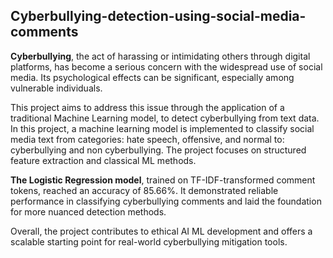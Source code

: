 ## Cyberbullying-detection-using-social-media-comments

**Cyberbullying**, the act of harassing or intimidating others through digital platforms, has become a serious concern with the widespread use of social media. Its psychological effects can be significant, especially among vulnerable individuals.  

This project aims to address this issue through the application of a traditional Machine Learning model, to detect cyberbullying from text data. In this project, a machine learning model is 
implemented to classify social media text from categories: hate speech, offensive, and normal to: cyberbullying and non cyberbullying. The project focuses on structured feature extraction 
and classical ML methods. 

**The Logistic Regression model**, trained on TF-IDF-transformed comment tokens, reached an accuracy of 85.66%. It demonstrated reliable performance in classifying cyberbullying comments and laid the foundation for more nuanced detection methods.

Overall, the project contributes to ethical AI ML development and offers a scalable starting point for real-world cyberbullying mitigation tools.
